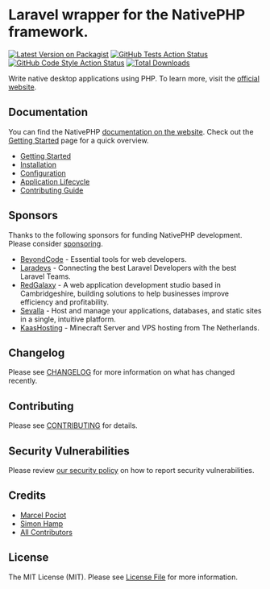 # Laravel wrapper for the NativePHP framework.

[![Latest Version on Packagist](https://img.shields.io/packagist/v/nativephp/laravel.svg?style=flat-square)](https://packagist.org/packages/nativephp/laravel)
[![GitHub Tests Action Status](https://img.shields.io/github/actions/workflow/status/nativephp/laravel/run-tests.yml?branch=main&label=tests&style=flat-square)](https://github.com/nativephp/laravel/actions?query=workflow%3Arun-tests+branch%3Amain)
[![GitHub Code Style Action Status](https://img.shields.io/github/actions/workflow/status/nativephp/laravel/fix-php-code-style-issues.yml?branch=main&label=code%20style&style=flat-square)](https://github.com/nativephp/laravel/actions?query=workflow%3A"Fix+PHP+code+style+issues"+branch%3Amain)
[![Total Downloads](https://img.shields.io/packagist/dt/nativephp/laravel?style=flat-square)](https://packagist.org/packages/nativephp/laravel)

Write native desktop applications using PHP.
To learn more, visit the [official website](https://nativephp.com).

## Documentation

You can find the NativePHP [documentation on the website](https://nativephp.com).
Check out the [Getting Started](https://nativephp.com/docs/1/getting-started/introduction) page for a quick overview.
- [Getting Started](https://nativephp.com/docs/1/getting-started/introduction)
- [Installation](https://nativephp.com/docs/1/getting-started/installation)
- [Configuration](https://nativephp.com/docs/1/getting-started/configuration)
- [Application Lifecycle](https://nativephp.com/docs/1/the-basics/app-lifecycle)
- [Contributing Guide](https://github.com/NativePHP/laravel/blob/main/CONTRIBUTING.md)

## Sponsors

Thanks to the following sponsors for funding NativePHP development. Please consider [sponsoring](https://nativephp.com/docs/getting-started/sponsoring).

- [BeyondCode](https://beyondco.de/?utm_source=nativephp-docs&utm_medium=logo&utm_campaign=nativephp) - Essential tools for web developers.
- [Laradevs](https://laradevs.com/?ref=nativephp-docs) - Connecting the best Laravel Developers with the best Laravel Teams.
- [RedGalaxy](https://www.redgalaxy.co.uk) - A web application development studio based in Cambridgeshire, building solutions to help businesses improve efficiency and profitability.
- [Sevalla](https://sevalla.com/?utm_source=nativephp&utm_medium=Referral&utm_campaign=homepage) - Host and manage your applications, databases, and static sites in a single, intuitive platform.
- [KaasHosting](https://www.kaashosting.nl/?lang=en) - Minecraft Server and VPS hosting from The Netherlands.

## Changelog

Please see [CHANGELOG](CHANGELOG.md) for more information on what has changed recently.

## Contributing

Please see [CONTRIBUTING](CONTRIBUTING.md) for details.

## Security Vulnerabilities

Please review [our security policy](../../security/policy) on how to report security vulnerabilities.

## Credits

- [Marcel Pociot](https://github.com/mpociot)
- [Simon Hamp](https://github.com/simonhamp)
- [All Contributors](../../contributors)

## License

The MIT License (MIT). Please see [License File](LICENSE.md) for more information.
